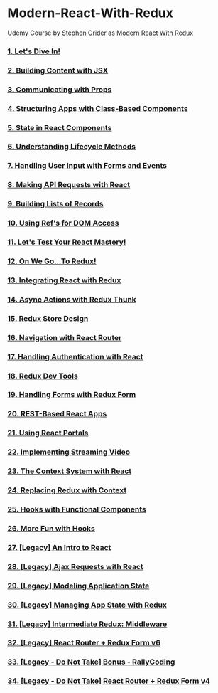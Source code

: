# Modern-React-With-Redux

Udemy Course by [Stephen Grider](https://wipro.udemy.com/user/sgslo/) as [Modern React With Redux](https://www.udemy.com/react-redux/)

### [1. Let's Dive In!](https://github.com/NavinNavi19/Modern-React-with-Redux/tree/master/01.%20Let's%20Dive%20In!)

### [2. Building Content with JSX](https://github.com/NavinNavi19/Modern-React-with-Redux/tree/master/02.%20Building%20Content%20with%20JSX)

### [3. Communicating with Props](https://github.com/NavinNavi19/Modern-React-with-Redux/tree/master/03.%20Communicating%20with%20Props)

### [4. Structuring Apps with Class-Based Components](https://github.com/NavinNavi19/Modern-React-with-Redux/tree/master/04.%20Structuring%20Apps%20with%20Class-Based%20Components)

### [5. State in React Components](https://github.com/NavinNavi19/Modern-React-with-Redux/tree/master/05.%20State%20in%20React%20Components)

### [6. Understanding Lifecycle Methods](https://github.com/NavinNavi19/Modern-React-with-Redux/tree/master/06.%20Understanding%20Lifecycle%20Methods)

### [7. Handling User Input with Forms and Events](https://github.com/NavinNavi19/Modern-React-with-Redux/tree/master/07.%20Handling%20User%20Input%20with%20Forms%20and%20Events)

### [8. Making API Requests with React](https://github.com/NavinNavi19/Modern-React-with-Redux/tree/master/08.%20Making%20API%20Requests%20with%20React)

### [9. Building Lists of Records](https://github.com/NavinNavi19/Modern-React-with-Redux/tree/master/09.%20Building%20Lists%20of%20Records)

### [10. Using Ref's for DOM Access](https://github.com/NavinNavi19/Modern-React-with-Redux/tree/master/10.%20Using%20Ref's%20for%20DOM%20Access)

### [11. Let's Test Your React Mastery!](https://github.com/NavinNavi19/Modern-React-with-Redux/tree/master/11.%20Let's%20Test%20Your%20React%20Mastery!)

### [12. On We Go...To Redux!](https://github.com/NavinNavi19/Modern-React-with-Redux/tree/master/12.%20On%20We%20Go...To%20Redux!)

### [13. Integrating React with Redux](https://github.com/NavinNavi19/Modern-React-with-Redux/tree/master/13.%20Integrating%20React%20with%20Redux)

### [14. Async Actions with Redux Thunk](https://github.com/NavinNavi19/Modern-React-with-Redux/tree/master/14.%20Async%20Actions%20with%20Redux%20Thunk)

### [15. Redux Store Design](https://github.com/NavinNavi19/Modern-React-with-Redux/tree/master/15.%20Redux%20Store%20Design)

### [16. Navigation with React Router](https://github.com/NavinNavi19/Modern-React-with-Redux/tree/master/16.%20Navigation%20with%20React%20Router)

### [17. Handling Authentication with React](https://github.com/NavinNavi19/Modern-React-with-Redux/tree/master/17.%20Handling%20Authentication%20with%20React)

### [18. Redux Dev Tools](https://github.com/NavinNavi19/Modern-React-with-Redux/tree/master/18.%20Redux%20Dev%20Tools)

### [19. Handling Forms with Redux Form](https://github.com/NavinNavi19/Modern-React-with-Redux/tree/master/19.%20Handling%20Forms%20with%20Redux%20Form)

### [20. REST-Based React Apps](https://github.com/NavinNavi19/Modern-React-with-Redux/tree/master/20.%20REST-Based%20React%20Apps)

### [21. Using React Portals](https://github.com/NavinNavi19/Modern-React-with-Redux/tree/master/21.%20Using%20React%20Portals)

### [22. Implementing Streaming Video](https://github.com/NavinNavi19/Modern-React-with-Redux/tree/master/22.%20Implementing%20Streaming%20Video)

### [23. The Context System with React](https://github.com/NavinNavi19/Modern-React-with-Redux/tree/master/23.%20The%20Context%20System%20with%20React)

### [24. Replacing Redux with Context](https://github.com/NavinNavi19/Modern-React-with-Redux/tree/master/24.%20Replacing%20Redux%20with%20Context)

### [25. Hooks with Functional Components](https://github.com/NavinNavi19/Modern-React-with-Redux/tree/master/25.%20Hooks%20with%20Functional%20Components)

### [26. More Fun with Hooks](https://github.com/NavinNavi19/Modern-React-with-Redux/tree/master/26.%20More%20Fun%20with%20Hooks)

### [27. [Legacy] An Intro to React](https://github.com/NavinNavi19/Modern-React-with-Redux/tree/master/27.%20[Legacy]%20An%20Intro%20to%20React)

### [28. [Legacy] Ajax Requests with React](https://github.com/NavinNavi19/Modern-React-with-Redux/tree/master/28.%20[Legacy]%20Ajax%20Requests%20with%20React)

### [29. [Legacy] Modeling Application State](https://github.com/NavinNavi19/Modern-React-with-Redux/tree/master/29.%20[Legacy]%20Modeling%20Application%20State)

### [30. [Legacy] Managing App State with Redux](https://github.com/NavinNavi19/Modern-React-with-Redux/tree/master/30.%20[Legacy]%20Managing%20App%20State%20with%20Redux)

### [31. [Legacy] Intermediate Redux: Middleware](https://github.com/NavinNavi19/Modern-React-with-Redux/tree/master/31.%20[Legacy]%20Intermediate%20Redux:%20Middleware)

### [32. [Legacy] React Router + Redux Form v6](https://github.com/NavinNavi19/Modern-React-with-Redux/tree/master/32.%20[Legacy]%20React%20Router%20+%20Redux%20Form%20v6)

### [33. [Legacy - Do Not Take] Bonus - RallyCoding](https://github.com/NavinNavi19/Modern-React-with-Redux/tree/master/33.%20[Legacy%20-%20Do%20Not%20Take]%20Bonus%20-%20RallyCoding)

### [34. [Legacy - Do Not Take] React Router + Redux Form v4](https://github.com/NavinNavi19/Modern-React-with-Redux/tree/master/34.%20[Legacy%20-%20Do%20Not%20Take]%20React%20Router%20+%20Redux%20Form%20v4)
